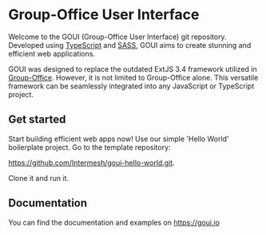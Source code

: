 Group-Office User Interface
===========================

Welcome to the GOUI (Group-Office User Interface) git repository. Developed using 
[TypeScript](https://www.typescriptlang.org/) and [SASS](https://sass-lang.com/), GOUI aims to create stunning and 
efficient web applications.

GOUI was designed to replace the outdated ExtJS 3.4 framework utilized in [Group-Office](https://www.group-office.com).
However, it is not limited to Group-Office alone. This versatile framework can be seamlessly integrated into any 
JavaScript or TypeScript project.

Get started
-----------

Start building efficient web apps now! Use our simple 'Hello World' boilerplate project. Go to the template repository:

https://github.com/Intermesh/goui-hello-world.git.

Clone it and run it.

Documentation
-------------

You can find the documentation and examples on https://goui.io
